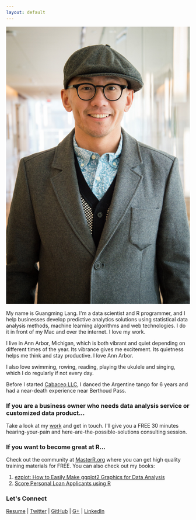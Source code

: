 ```yaml
---
layout: default
---
```

![](image/gmlang.jpg)

My name is Guangming Lang. I'm a data scientist and R programmer, and I help businesses develop predictive analytics solutions using statistical data analysis methods, machine learning algorithms and web technologies. I do it in front of my Mac and over the internet. I love my work. 

I live in Ann Arbor, Michigan, which is both vibrant and quiet depending on different times of the year. Its vibrance gives me excitement. Its quietness helps me think and stay productive. I love Ann Arbor. 

I also love swimming, rowing, reading, playing the ukulele and singing, which I do regularly if not every day. 

Before I started [Cabaceo LLC](https://cabaceo.com), I danced the Argentine tango for 6 years and had a near-death experience near Berthoud Pass. 


### If you are a business owner who needs data analysis service or customized data product... 

Take a look at my [work](https://cabaceo.com/consulting/) and get in touch. I'll give you a FREE 30 minutes hearing-your-pain and here-are-the-possible-solutions consulting session. 

### If you want to become great at R...

Check out the community at [MasterR.org](http://masterr.org) where you can get high quality training materials for FREE. You can also check out my books:

1. [ezplot: How to Easily Make ggplot2 Graphics for Data Analysis](https://leanpub.com/ezplot/)
2. [Score Personal Loan Applicants using R](https://leanpub.com/scorepersonalloanapplicantsusingr)

### Let's Connect 
[Resume](http://resume.gmlang.com) | 
[Twitter](http://twitter.com/gmlang) | 
[GitHub](http://github.com/gmlang) | 
[G+](https://plus.google.com/+GuangmingLang/posts) | 
[LinkedIn](https://www.linkedin.com/in/gmlang)